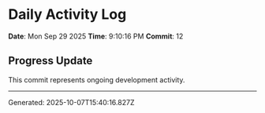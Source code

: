 # Daily Activity Log

**Date**: Mon Sep 29 2025
**Time**: 9:10:16 PM
**Commit**: 12

## Progress Update

This commit represents ongoing development activity.

---
Generated: 2025-10-07T15:40:16.827Z
